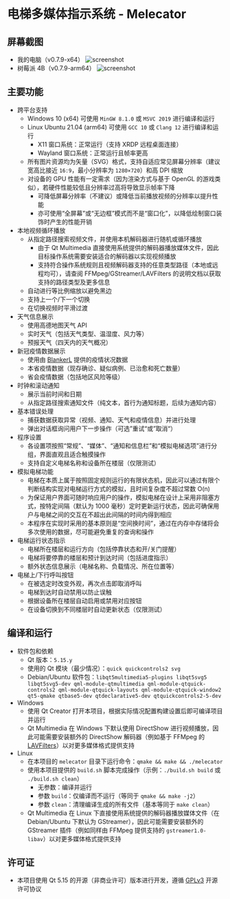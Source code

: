 # 电梯多媒体指示系统 - Melecator

## 屏幕截图

* 我的电脑（v0.7.9-x64）
![screenshot](https://user-images.githubusercontent.com/34391595/117824905-6fcb3800-b2a1-11eb-8747-1ee6e378ca1b.png)
* 树莓派 4B（v0.7.9-arm64）
![screenshot](https://user-images.githubusercontent.com/34391595/117837180-cfc6dc00-b2ab-11eb-8330-a80836aa9381.png)

## 主要功能

* 跨平台支持
  * Windows 10 (x64) 可使用 `MinGW 8.1.0` 或 `MSVC 2019` 进行编译和运行
  * Linux Ubuntu 21.04 (arm64) 可使用 `GCC 10` 或 `Clang 12` 进行编译和运行
    * X11 窗口系统：正常运行（支持 XRDP 远程桌面连接）
    * Wayland 窗口系统：正常运行且帧率更高
  * 所有图片资源均为矢量（SVG）格式，支持自适应常见屏幕分辨率（建议宽高比接近 `16:9`，最小分辨率为 `1280×720`）和高 DPI 缩放
  * 对设备的 GPU 性能有一定需求（因为渲染方式与基于 OpenGL 的游戏类似），若硬件性能较低且分辨率过高将导致显示帧率下降
    * 可降低屏幕分辨率（不建议）或降低当前播放视频的分辨率以提升性能
    * 亦可使用“全屏幕”或“无边框”模式而不是“窗口化”，以降低绘制窗口装饰时产生的性能开销
* 本地视频循环播放
  * 从指定路径搜索视频文件，并使用本机解码器进行随机或循环播放
    * 由于 Qt Multimedia 直接使用系统提供的解码器播放媒体文件，因此目标操作系统需要安装适合的解码器以实现视频播放
    * 支持符合操作系统规则且视频解码器支持的任意类型路径（本地或远程均可），请查阅 FFMpeg/GStreamer/LAVFilters 的说明文档以获取支持的路径类型及更多信息
  * 自动进行等比例缩放以避免黑边
  * 支持上一个/下一个切换
  * 在切换视频时平滑过渡
* 天气信息展示
  * 使用高德地图天气 API
  * 实时天气（包括天气类型、温湿度、风力等）
  * 预报天气（四天内的天气概况）
* 新冠疫情数据展示
  * 使用由 [BlankerL](https://github.com/BlankerL/DXY-COVID-19-Crawler) 提供的疫情状况数据
  * 本省疫情数据（现存确诊、疑似病例、已治愈和死亡数量）
  * 省会疫情数据（包括地区风险等级）
* 时钟和滚动通知
  * 展示当前时间和日期
  * 从指定路径搜索通知文件（纯文本，首行为通知标题，后续为通知内容）
* 基本错误处理
  * 捕获数据获取异常（视频、通知、天气和疫情信息）并进行处理
  * 弹出对话框询问用户下一步操作（可选”重试“或”取消“）
* 程序设置
  * 各设置项按照“常规”、“媒体”、“通知和信息栏”和“模拟电梯选项”进行分组，界面直观且适合触摸操作
  * 支持自定义电梯名称和设备所在楼层（仅限测试）
* 模拟电梯功能
  * 电梯在本质上属于按照固定规则运行的有限状态机，因此可以通过有限个判断结构实现对电梯运行方式的模拟，且时间复杂度不超过常数 O(n)
  * 为保证用户界面可随时响应用户的操作，模拟电梯在设计上采用非阻塞方式，按特定间隔（默认为 1000 毫秒）定时更新运行状态，因此可确保用户与电梯之间的交互在不超出此间隔的时间内得到相应
  * 本程序在实现时采用的基本原则是“空间换时间”，通过在内存中存储将会多次使用的数据，尽可能避免重复的查询和操作
* 电梯运行状态指示
  * 电梯所在楼层和运行方向（包括停靠状态和开/关门提醒）
  * 电梯将要停靠的楼层和预计到达时间（包括进度指示）
  * 额外状态信息展示（电梯名称、负载情况、所在位置等）
* 电梯上/下行呼叫按钮
  * 在被选定时改变外观，再次点击即取消呼叫
  * 电梯到达时自动禁用以防止误触
  * 根据设备所在楼层自动启用或禁用对应按钮
  * 在设备切换到不同楼层时自动更新状态（仅限测试）

## 编译和运行

* 软件包和依赖
  * Qt 版本：`5.15.y`
  * 使用的 Qt 模块（最少情况）：`quick quickcontrols2 svg`
  * Debian/Ubuntu 软件包：`libqt5multimedia5-plugins libqt5svg5 libqt5svg5-dev qml-module-qtmultimedia qml-module-qtquick-controls2 qml-module-qtquick-layouts qml-module-qtquick-window2 qt5-qmake qtbase5-dev qtdeclarative5-dev qtquickcontrols2-5-dev`
* Windows
  * 使用 Qt Creator 打开本项目，根据实际情况配置构建设置后即可编译项目并运行
  * Qt Multimedia 在 Windows 下默认使用 DirectShow 进行视频播放，因此可能需要安装额外的 DirectShow 解码器（例如基于 FFMpeg 的 [LAVFilters](https://github.com/Nevcairiel/LAVFilters)）以对更多媒体格式提供支持
* Linux
  * 在本项目的 `melecator` 目录下运行命令：`qmake && make && ./melecator`
  * 使用本项目提供的 `build.sh` 脚本完成操作（示例：`./build.sh build` 或 `./build.sh clean`）
    * 无参数：编译并运行
    * 参数 `build`：仅编译而不运行（等同于 `qmake && make -j2`）
    * 参数 `clean`：清理编译生成的所有文件（基本等同于 `make clean`）
  * Qt Multimedia 在 Linux 下直接使用系统提供的解码器播放媒体文件（在 Debian/Ubuntu 下默认为 GStreamer），因此可能需要安装额外的 GStreamer 插件（例如同样由 FFMpeg 提供支持的 `gstreamer1.0-libav`）以对更多媒体格式提供支持

## 许可证

* 本项目使用 Qt 5.15 的开源（非商业许可）版本进行开发，遵循 [GPLv3](https://github.com/BYZYB/multimedia-elevator-indicator/blob/master/LICENSE) 开源许可协议
